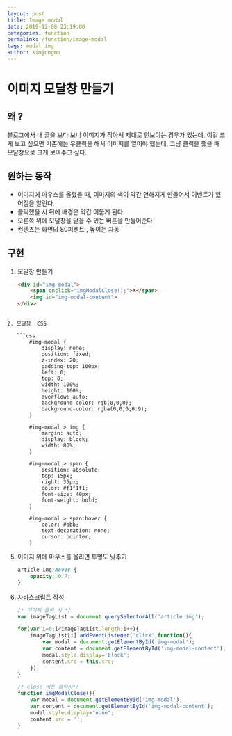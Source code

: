 ```yaml
---
layout: post
title: Image modal 
data: 2019-12-08 23:19:00
categories: function
permalink: /function/image-modal
tags: modal img
author: kimjongmo
---
```




# 이미지 모달창 만들기

## 왜 ?

블로그에서 내 글을 보다 보니 이미지가 작아서 제대로 안보이는 경우가 있는데, 이걸 크게 보고 싶으면 기존에는 우클릭을 해서 이미지를 열어야 했는데, 그냥 클릭을 했을 때 모달창으로 크게 보여주고 싶다.



## 원하는 동작

- 이미지에 마우스를 올렸을 때, 이미지의 색이 약간 연해지게 만들어서 이벤트가 있어짐을 알린다.
- 클릭했을 시 뒤에 배경은 약간 어둡게 된다.
- 오른쪽 위에 모달창을 닫을 수 있는 버튼을 만들어준다
- 컨텐츠는 화면의 80퍼센트 , 높이는 자동



## 구현

1. 모달창 만들기

   ```html
   <div id="img-modal">
       <span onclick="imgModalClose();">X</span>
       <img id="img-modal-content">
   </div>
   ```
```
   
2. 모달창  CSS

   ```css
       #img-modal {
           display: none; 
           position: fixed; 
           z-index: 20; 
           padding-top: 100px; 
           left: 0;
           top: 0;
           width: 100%; 
           height: 100%; 
           overflow: auto; 
           background-color: rgb(0,0,0); 
           background-color: rgba(0,0,0,0.9);
       }
   
       #img-modal > img {
           margin: auto;
           display: block;
           width: 80%;
       }
   
       #img-modal > span {
           position: absolute;
           top: 15px;
           right: 35px;
           color: #f1f1f1;
           font-size: 40px;
           font-weight: bold;
       }
   
       #img-modal > span:hover {
           color: #bbb;
           text-decoration: none;
           cursor: pointer;
       }
```

5. 이미지 위에 마우스를 올리면 투명도 낮추기

    ```css
    article img:hover {
        opacity: 0.7;
    }
    ```
    
6. 자바스크립트 작성

    ```javascript
    /* 이미지 클릭 시 */
    var imageTagList = document.querySelectorAll('article img');
    
    for(var i=0;i<imageTagList.length;i++){
        imageTagList[i].addEventListener('click',function(){
            var modal = document.getElementById('img-modal');
            var content = document.getElementById('img-modal-content');
            modal.style.display='block';
            content.src = this.src;
        });
    }
    
    /* close 버튼 클릭시*/
    function imgModalClose(){
        var modal = document.getElementById('img-modal');
        var content = document.getElementById('img-modal-content');
        modal.style.display="none";
        content.src = '';
    }
    ```



